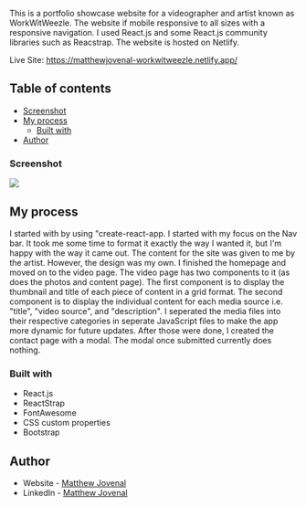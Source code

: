 This is a portfolio showcase website for a videographer and artist known as WorkWitWeezle. The website if mobile responsive to all sizes with a responsive navigation. I used React.js and some React.js community libraries such as Reacstrap. The website is hosted on Netlify.

Live Site: https://matthewjovenal-workwitweezle.netlify.app/

## Table of contents

- [Screenshot](#screenshot)
- [My process](#my-process)
  - [Built with](#built-with)
- [Author](#author)


### Screenshot

![](.public/Images/screencapture-matthewjovenal-workwitweezle-netlify-app-home-2021-12-24-00_08_05.png)

## My process

I started with by using "create-react-app. I started with my focus on the Nav bar. It took me some time to format it exactly the way I wanted it, but I'm happy with the way it came out. The content for the site was given to me by the artist. However, the design was my own. I finished the homepage and moved on to the video page. The video page has two components to it (as does the photos and content page). The first component is to display the thumbnail and title of each piece of content in a grid format. The second component is to display the individual content for each media source i.e. "title", "video source", and "description". I seperated the media files into their respective categories in seperate JavaScript files to make the app more dynamic for future updates. After those were done, I created the contact page with a modal. The modal once submitted currently does nothing. 

### Built with

- React.js
- ReactStrap
- FontAwesome
- CSS custom properties
- Bootstrap

## Author

- Website - [Matthew Jovenal](https://github.com/GuppyForLife)
- LinkedIn - [Matthew Jovenal](www.linkedin.com/in/matthew-jovenal
)